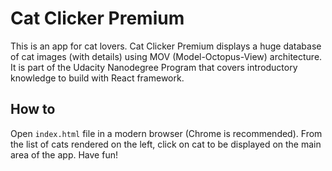 # Cat Clicker Premium

This is an app for cat lovers. Cat Clicker Premium displays a huge database of cat images (with details) using MOV (Model-Octopus-View) architecture. It is part of the Udacity Nanodegree Program that covers introductory knowledge to build with React framework.

## How to

Open `index.html` file in a modern browser (Chrome is recommended). From the list of cats rendered on the left, click on cat to be displayed on the main area of the app. Have fun!